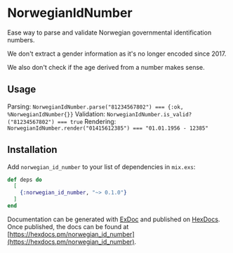 # NorwegianIdNumber

Ease way to parse and validate Norwegian governmental identification numbers.

We don't extract a gender information as it's no longer encoded since 2017.

We also don't check if the age derived from a number makes sense.

## Usage

Parsing: `NorwegianIdNumber.parse("81234567802") === {:ok, %NorwegianIdNumber{}}`
Validation: `NorwegianIdNumber.is_valid?("81234567802") === true`
Rendering: `NorwegianIdNumber.render("01415612385") === "01.01.1956 - 12385"`

## Installation

Add `norwegian_id_number` to your list of dependencies in `mix.exs`:

```elixir
def deps do
  [
    {:norwegian_id_number, "~> 0.1.0"}
  ]
end
```

Documentation can be generated with [ExDoc](https://github.com/elixir-lang/ex_doc)
and published on [HexDocs](https://hexdocs.pm). Once published, the docs can
be found at [https://hexdocs.pm/norwegian_id_number](https://hexdocs.pm/norwegian_id_number).

